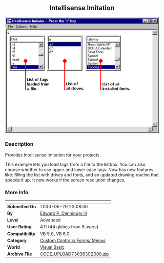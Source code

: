 ﻿<div align="center">

## Intellisense Imitation

<img src="PIC2000516623327083.gif">
</div>

### Description

Provides Intellisense imitation for your projects.

This example lets you load tags from a file to the listbox. You can also choose whether to use upper and lower case tags. Now has new features like: filling the list with drives and fonts, and an updated drawing routine that speeds it up. It now works if the screen resolution changes.
 
### More Info
 


<span>             |<span>
---                |---
**Submitted On**   |2000-06-29 23:08:06
**By**             |[Edward P\. Denninger III](https://github.com/Planet-Source-Code/PSCIndex/blob/master/ByAuthor/edward-p-denninger-iii.md)
**Level**          |Advanced
**User Rating**    |4.9 (44 globes from 9 users)
**Compatibility**  |VB 5\.0, VB 6\.0
**Category**       |[Custom Controls/ Forms/  Menus](https://github.com/Planet-Source-Code/PSCIndex/blob/master/ByCategory/custom-controls-forms-menus__1-4.md)
**World**          |[Visual Basic](https://github.com/Planet-Source-Code/PSCIndex/blob/master/ByWorld/visual-basic.md)
**Archive File**   |[CODE\_UPLOAD73036302000\.zip](https://github.com/Planet-Source-Code/edward-p-denninger-iii-intellisense-imitation__1-8099/archive/master.zip)








